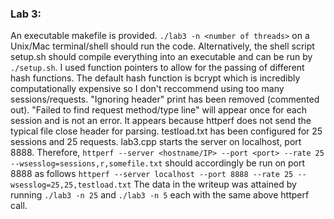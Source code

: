 ### Lab 3:
An executable makefile is provided. `./lab3 -n <number of threads>` on a Unix/Mac terminal/shell should run the code. Alternatively, the shell script setup.sh should compile everything into an executable and can be run by `./setup.sh`. I used function pointers to allow for the passing of different hash functions. The default hash function is bcrypt which is incredibly computationally expensive so I don't reccommend using too many sessions/requests. "Ignoring header" print has been removed (commented out). "Failed to find request method/type line" will appear once for each session and is not an error. It appears because httperf does not send the typical file close header for parsing. testload.txt has been configured for 25 sessions and 25 requests. lab3.cpp starts the server on localhost, port 8888. Therefore, `httperf --server <hostname/IP> --port <port> --rate 25 --wsesslog=sessions,r,somefile.txt` should accordingly be run on port 8888 as follows `httperf --server localhost --port 8888 --rate 25 --wsesslog=25,25,testload.txt` The data in the writeup was attained by running `./lab3 -n 25` and `./lab3 -n 5` each with the same above httperf call.
